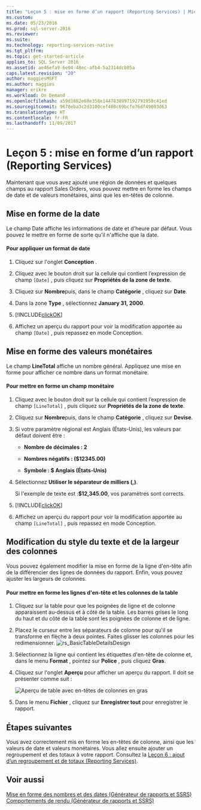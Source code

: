 ```yaml
---
title: "Leçon 5 : mise en forme d’un rapport (Reporting Services) | Microsoft Docs"
ms.custom: 
ms.date: 05/23/2016
ms.prod: sql-server-2016
ms.reviewer: 
ms.suite: 
ms.technology: reporting-services-native
ms.tgt_pltfrm: 
ms.topic: get-started-article
applies_to: SQL Server 2016
ms.assetid: ae46efa9-6e04-48ec-afb4-5a2314dcb05a
caps.latest.revision: "20"
author: maggiesMSFT
ms.author: maggies
manager: erikre
ms.workload: On Demand
ms.openlocfilehash: a59d1082e60e358e1447838997192791950c41ed
ms.sourcegitcommit: 9678eba3c2d3100cef408c69bcfe76df49803d63
ms.translationtype: HT
ms.contentlocale: fr-FR
ms.lasthandoff: 11/09/2017
---
```

# <a name="lesson-5-formatting-a-report-reporting-services"></a>Leçon 5 : mise en forme d’un rapport (Reporting Services)
Maintenant que vous avez ajouté une région de données et quelques champs au rapport Sales Orders, vous pouvez mettre en forme les champs de date et de valeurs monétaires, ainsi que les en-têtes de colonne.  
  
## <a name="bkmk_format_date"></a>Mise en forme de la date  
Le champ Date affiche les informations de date et d'heure par défaut. Vous pouvez le mettre en forme de sorte qu'il n'affiche que la date.  
  
#### <a name="to-format-a-date-field"></a>Pour appliquer un format de date  
  
1.  Cliquez sur l'onglet **Conception** .  
  
2.  Cliquez avec le bouton droit sur la cellule qui contient l’expression de champ `[Date]` , puis cliquez sur **Propriétés de la zone de texte**.  
  
3.  Cliquez sur **Nombre**puis, dans le champ **Catégorie** , cliquez sur **Date**.  
  
4.  Dans la zone **Type** , sélectionnez **January 31, 2000**.  
  
5.  [!INCLUDE[clickOK](../includes/clickok-md.md)]  
  
6.  Affichez un aperçu du rapport pour voir la modification apportée au champ `[Date]` , puis repassez en mode Conception.  
  
## <a name="bkmk_format_currency"></a>Mise en forme des valeurs monétaires  
Le champ **LineTotal** affiche un nombre général. Appliquez une mise en forme pour afficher ce nombre dans un format monétaire.  
  
#### <a name="to-format-a-currency-field"></a>Pour mettre en forme un champ monétaire  
  
1.  Cliquez avec le bouton droit sur la cellule qui contient l’expression de champ `[LineTotal]` , puis cliquez sur **Propriétés de la zone de texte**.  
  
2.  Cliquez sur **Nombre**puis, dans le champ **Catégorie** , cliquez sur **Devise**.  
  
3.  Si votre paramètre régional est Anglais (États-Unis), les valeurs par défaut doivent être :  
  
    -   **Nombre de décimales : 2**  
  
    -   **Nombres négatifs : ($12345.00)**  
  
    -   **Symbole : $ Anglais (États-Unis)**  
  
4.  Sélectionnez **Utiliser le séparateur de milliers (,)**.  
  
    Si l'exemple de texte est :**$12,345.00**, vos paramètres sont corrects.  
  
5.  [!INCLUDE[clickOK](../includes/clickok-md.md)]  
  
6.  Affichez un aperçu du rapport pour voir la modification apportée au champ `[LineTotal]` , puis repassez en mode Conception.  
  
## <a name="bkmk_change_textstyle"></a>Modification du style du texte et de la largeur des colonnes  
Vous pouvez également modifier la mise en forme de la ligne d'en-tête afin de la différencier des lignes de données du rapport. Enfin, vous pouvez ajuster les largeurs de colonnes.  
  
#### <a name="to-format-header-rows-and-table-columns"></a>Pour mettre en forme les lignes d'en-tête et les colonnes de la table  
  
1.  Cliquez sur la table pour que les poignées de ligne et de colonne apparaissent au-dessus et à côté de la table. Les barres grises le long du haut et du côté de la table sont les poignées de colonne et de ligne.  
       
  
2.  Placez le curseur entre les séparateurs de colonne pour qu'il se transforme en flèche à deux pointes. Faites glisser les colonnes pour les redimensionner.
 ![rs_BasicTableDetailsDesign](../reporting-services/media/rs-basictabledetailsdesign.png)   
  
3.  Sélectionnez la ligne qui contient les étiquettes d'en-tête de colonne et, dans le menu **Format** , pointez sur **Police** , puis cliquez **Gras**.  
  
4.  Cliquez sur l'onglet **Aperçu** pour afficher un aperçu du rapport. Il doit se présenter comme suit :  
  
    ![Aperçu de table avec en-têtes de colonnes en gras](../reporting-services/media/rs-basictabledetailsformattedpreview.png "Aperçu de table avec en-têtes de colonnes en gras")  
  
5.  Dans le menu **Fichier** , cliquez sur **Enregistrer tout** pour enregistrer le rapport.  
  
## <a name="next-steps"></a>Étapes suivantes  
Vous avez correctement mis en forme les en-têtes de colonne, ainsi que les valeurs de date et valeurs monétaires. Vous allez ensuite ajouter un regroupement et des totaux à votre rapport. Consultez la [Leçon 6 : ajout d’un regroupement et de totaux &#40;Reporting Services&#41;](../reporting-services/lesson-6-adding-grouping-and-totals-reporting-services.md).  
  
## <a name="see-also"></a>Voir aussi  
[Mise en forme des nombres et des dates &#40;Générateur de rapports et SSRS&#41;](../reporting-services/report-design/formatting-numbers-and-dates-report-builder-and-ssrs.md)  
[Comportements de rendu &#40;Générateur de rapports et SSRS&#41;](../reporting-services/report-design/rendering-behaviors-report-builder-and-ssrs.md)  
  
  
  

